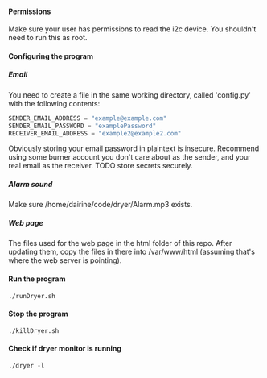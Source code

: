 #### Permissions
Make sure your user has permissions to read the i2c device. You shouldn't need to run this as root.

#### Configuring the program
##### Email
You need to create a file in the same working directory, called 'config.py' with the following contents:  
```python
SENDER_EMAIL_ADDRESS = "example@example.com"
SENDER_EMAIL_PASSWORD = "examplePassword"
RECEIVER_EMAIL_ADDRESS = "example2@example2.com"
```
Obviously storing your email password in plaintext is insecure. Recommend using some burner account you don't care about as the sender, and your real email as the receiver. TODO store secrets securely.  
##### Alarm sound
Make sure /home/dairine/code/dryer/Alarm.mp3 exists.
##### Web page
The files used for the web page in the html folder of this repo. After updating them, copy the files in there into /var/www/html (assuming that's where the web server is pointing).

#### Run the program
`./runDryer.sh`

#### Stop the program
`./killDryer.sh`

#### Check if dryer monitor is running
`./dryer -l`
